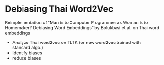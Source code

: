 # Debiasing Thai Word2Vec 
Reimplementation of "Man is to Computer Programmer as Woman is to Homemaker? Debiasing Word Embeddings" by Bolukbasi et al. on Thai word embeddings
* Analyze Thai word2vec on TLTK (or new word2vec trained with standard algo.)
* Identify biases
* reduce biases

